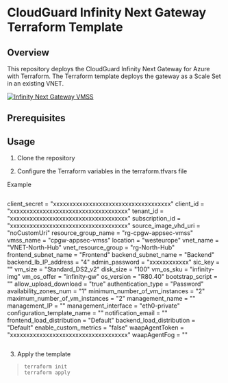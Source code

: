 # CloudGuard Infinity Next Gateway Terraform Template

## Overview
This repository deploys the CloudGuard Infinity Next Gateway for Azure with Terraform. The Terraform template deploys the gateway as a Scale Set in an existing VNET.

[![Infinity Next Gateway VMSS](https://sc1.checkpoint.com/documents/Infinity_Portal/WebAdminGuides/EN/Infinity-Next-Admin-Guide/Resources/Images/Images-for-Infinity-Next/Azure_VMSS_1.png)](https://sc1.checkpoint.com/documents/Infinity_Portal/WebAdminGuides/EN/Infinity-Next-Admin-Guide/Topics-Infinity-Next/Infinity-Next-Deployment-and-Configuration.htm?tocpath=Infinity%20Next%20Deployment%20and%20Configuration%7CDeploying%20Nano-Agents%7C_____5#CloudGuard_Infinity_Next_Gateway)

## Prerequisites


## Usage

1. Clone the repository

2. Configure the Terraform variables in the terraform.tfvars file

Example

> ```
client_secret                   = "xxxxxxxxxxxxxxxxxxxxxxxxxxxxxxxxxxxx"
client_id                       = "xxxxxxxxxxxxxxxxxxxxxxxxxxxxxxxxxxxx"
tenant_id                       = "xxxxxxxxxxxxxxxxxxxxxxxxxxxxxxxxxxxx"
subscription_id                 = "xxxxxxxxxxxxxxxxxxxxxxxxxxxxxxxxxxxx"
source_image_vhd_uri            = "noCustomUri"
resource_group_name             = "rg-cpgw-appsec-vmss"
vmss_name                       = "cpgw-appsec-vmss"
location                        = "westeurope"
vnet_name                       = "VNET-North-Hub"
vnet_resource_group             = "rg-North-Hub"
frontend_subnet_name            = "Frontend"
backend_subnet_name             = "Backend"
backend_lb_IP_address           = "4"
admin_password                  = "xxxxxxxxxxxx"
sic_key                         = ""
vm_size                         = "Standard_DS2_v2"
disk_size                       = "100"
vm_os_sku                       = "infinity-img"
vm_os_offer                     = "infinity-gw"
os_version                      = "R80.40"
bootstrap_script                = ""
allow_upload_download           = "true"
authentication_type             = "Password"
availability_zones_num          = "1"
minimum_number_of_vm_instances  = "2"
maximum_number_of_vm_instances  = "2"
management_name                 = ""
management_IP                   = ""
management_interface            = "eth0-private"
configuration_template_name     = ""
notification_email              = ""
frontend_load_distribution      = "Default"
backend_load_distribution       = "Default"
enable_custom_metrics           = "false"
waapAgentToken                  = "xxxxxxxxxxxxxxxxxxxxxxxxxxxxxxxxxxxx"
waapAgentFog                    = ""
>```

3. Apply the template

> ```
> terraform init
> terraform apply
>```